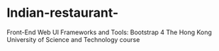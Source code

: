 # Indian-restaurant-
Front-End Web UI Frameworks and Tools: Bootstrap 4 The Hong Kong University of Science and Technology course 

